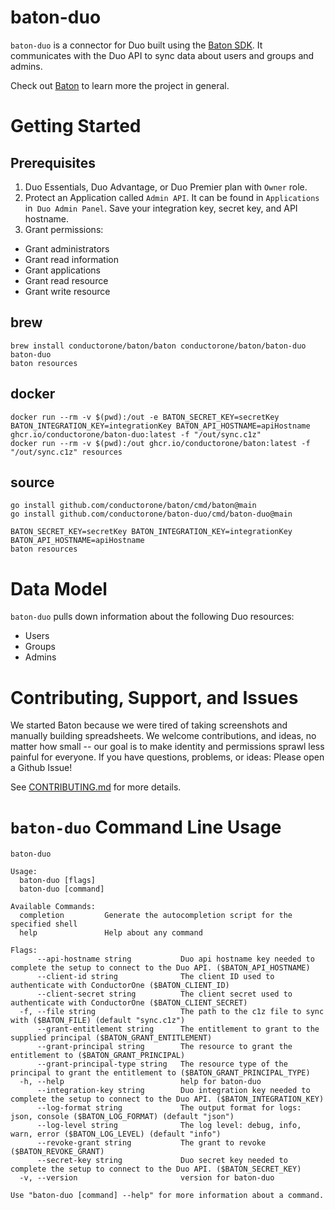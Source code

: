 # baton-duo
`baton-duo` is a connector for Duo built using the [Baton SDK](https://github.com/conductorone/baton-sdk). It communicates with the Duo API to sync data about users and groups and admins.

Check out [Baton](https://github.com/conductorone/baton) to learn more the project in general.

# Getting Started

## Prerequisites

1. Duo Essentials, Duo Advantage, or Duo Premier plan with `Owner` role. 
2. Protect an Application called `Admin API`. It can be found in `Applications` in` Duo Admin Panel`. Save your integration key, secret key, and API hostname.
3. Grant permissions: 
  - Grant administrators
  - Grant read information
  - Grant applications
  - Grant read resource
  - Grant write resource

## brew

```
brew install conductorone/baton/baton conductorone/baton/baton-duo
baton-duo
baton resources
```

## docker

```
docker run --rm -v $(pwd):/out -e BATON_SECRET_KEY=secretKey BATON_INTEGRATION_KEY=integrationKey BATON_API_HOSTNAME=apiHostname ghcr.io/conductorone/baton-duo:latest -f "/out/sync.c1z"
docker run --rm -v $(pwd):/out ghcr.io/conductorone/baton:latest -f "/out/sync.c1z" resources
```

## source

```
go install github.com/conductorone/baton/cmd/baton@main
go install github.com/conductorone/baton-duo/cmd/baton-duo@main

BATON_SECRET_KEY=secretKey BATON_INTEGRATION_KEY=integrationKey BATON_API_HOSTNAME=apiHostname
baton resources
```

# Data Model

`baton-duo` pulls down information about the following Duo resources:
- Users
- Groups
- Admins

# Contributing, Support, and Issues

We started Baton because we were tired of taking screenshots and manually building spreadsheets. We welcome contributions, and ideas, no matter how small -- our goal is to make identity and permissions sprawl less painful for everyone. If you have questions, problems, or ideas: Please open a Github Issue!

See [CONTRIBUTING.md](https://github.com/ConductorOne/baton/blob/main/CONTRIBUTING.md) for more details.

# `baton-duo` Command Line Usage

```
baton-duo

Usage:
  baton-duo [flags]
  baton-duo [command]

Available Commands:
  completion         Generate the autocompletion script for the specified shell
  help               Help about any command

Flags:
      --api-hostname string           Duo api hostname key needed to complete the setup to connect to the Duo API. ($BATON_API_HOSTNAME)
      --client-id string              The client ID used to authenticate with ConductorOne ($BATON_CLIENT_ID)
      --client-secret string          The client secret used to authenticate with ConductorOne ($BATON_CLIENT_SECRET)
  -f, --file string                   The path to the c1z file to sync with ($BATON_FILE) (default "sync.c1z")
      --grant-entitlement string      The entitlement to grant to the supplied principal ($BATON_GRANT_ENTITLEMENT)
      --grant-principal string        The resource to grant the entitlement to ($BATON_GRANT_PRINCIPAL)
      --grant-principal-type string   The resource type of the principal to grant the entitlement to ($BATON_GRANT_PRINCIPAL_TYPE)
  -h, --help                          help for baton-duo
      --integration-key string        Duo integration key needed to complete the setup to connect to the Duo API. ($BATON_INTEGRATION_KEY)
      --log-format string             The output format for logs: json, console ($BATON_LOG_FORMAT) (default "json")
      --log-level string              The log level: debug, info, warn, error ($BATON_LOG_LEVEL) (default "info")
      --revoke-grant string           The grant to revoke ($BATON_REVOKE_GRANT)
      --secret-key string             Duo secret key needed to complete the setup to connect to the Duo API. ($BATON_SECRET_KEY)
  -v, --version                       version for baton-duo

Use "baton-duo [command] --help" for more information about a command.

```